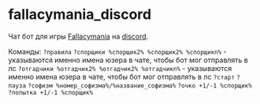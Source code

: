 # fallacymania_discord
Чат бот для игры [Fallacymania](http://fallacymania.com/) на [discord](https://discordapp.com/).

Команды:
```?правила```
```?спорщики %спорщик2% %спорщик2% %спорщикn%``` - указываются именно имена юзера в чате, чтобы бот мог отправлять в лс
```?отгадчики %отгадчик2% %отгадчик2% %отгадчикn%``` - указываются именно имена юзера в чате, чтобы бот мог отправлять в лс
```?старт```
```?пауза```
```?софизм %номер_софизма%/%название_софизма%```
```?очко +1/-1 %спорщик%```
```?попытка +1/-1 %спорщик%```
